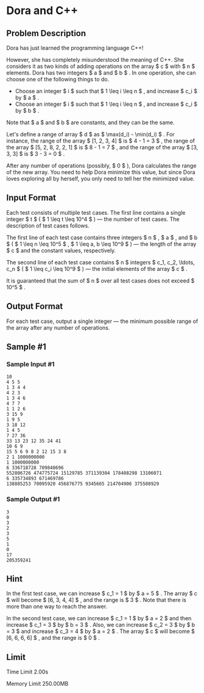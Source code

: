# Dora and C++

## Problem Description

Dora has just learned the programming language C++!

However, she has completely misunderstood the meaning of C++. She considers it as two kinds of adding operations on the array $ c $ with $ n $ elements. Dora has two integers $ a $ and $ b $ . In one operation, she can choose one of the following things to do.

- Choose an integer $ i $ such that $ 1 \leq i \leq n $ , and increase $ c_i $ by $ a $ .
- Choose an integer $ i $ such that $ 1 \leq i \leq n $ , and increase $ c_i $ by $ b $ .

Note that $ a $ and $ b $ are constants, and they can be the same.

Let's define a range of array $ d $ as $ \max(d_i) - \min(d_i) $ . For instance, the range of the array $ [1, 2, 3, 4] $ is $ 4 - 1 = 3 $ , the range of the array $ [5, 2, 8, 2, 2, 1] $ is $ 8 - 1 = 7 $ , and the range of the array $ [3, 3, 3] $ is $ 3 - 3 = 0 $ .

After any number of operations (possibly, $ 0 $ ), Dora calculates the range of the new array. You need to help Dora minimize this value, but since Dora loves exploring all by herself, you only need to tell her the minimized value.

## Input Format

Each test consists of multiple test cases. The first line contains a single integer $ t $ ( $ 1 \leq t \leq 10^4 $ ) — the number of test cases. The description of test cases follows.

The first line of each test case contains three integers $ n $ , $ a $ , and $ b $ ( $ 1 \leq n \leq 10^5 $ , $ 1 \leq a, b \leq 10^9 $ ) — the length of the array $ c $ and the constant values, respectively.

The second line of each test case contains $ n $ integers $ c_1, c_2, \ldots, c_n $ ( $ 1 \leq c_i \leq 10^9 $ ) — the initial elements of the array $ c $ .

It is guaranteed that the sum of $ n $ over all test cases does not exceed $ 10^5 $ .

## Output Format

For each test case, output a single integer — the minimum possible range of the array after any number of operations.

## Sample #1

### Sample Input #1

```
10
4 5 5
1 3 4 4
4 2 3
1 3 4 6
4 7 7
1 1 2 6
3 15 9
1 9 5
3 18 12
1 4 5
7 27 36
33 13 23 12 35 24 41
10 6 9
15 5 6 9 8 2 12 15 3 8
2 1 1000000000
1 1000000000
6 336718728 709848696
552806726 474775724 15129785 371139304 178408298 13106071
6 335734893 671469786
138885253 70095920 456876775 9345665 214704906 375508929
```

### Sample Output #1

```
3
0
3
2
3
5
1
0
17
205359241
```

## Hint

In the first test case, we can increase $ c_1 = 1 $ by $ a = 5 $ . The array $ c $ will become $ [6, 3, 4, 4] $ , and the range is $ 3 $ . Note that there is more than one way to reach the answer.

In the second test case, we can increase $ c_1 = 1 $ by $ a = 2 $ and then increase $ c_1 = 3 $ by $ b = 3 $ . Also, we can increase $ c_2 = 3 $ by $ b = 3 $ and increase $ c_3 = 4 $ by $ a = 2 $ . The array $ c $ will become $ [6, 6, 6, 6] $ , and the range is $ 0 $ .

## Limit



Time Limit
2.00s

Memory Limit
250.00MB
